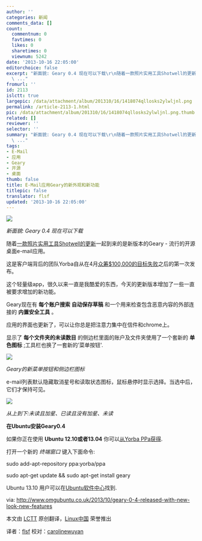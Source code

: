 ```yaml
---
author: ''
categories: 新闻
comments_data: []
count:
  commentnum: 0
  favtimes: 0
  likes: 0
  sharetimes: 0
  viewnum: 5242
date: '2013-10-16 22:05:00'
editorchoice: false
excerpt: "新面貌: Geary 0.4 现在可以下载\r\n随着一款照片实用工具Shotwell的更新一起到来的是新版本的Geary - 流行的开源桌面e-mail应用。\r\n这是客户端背后的团队Yorba自从在4月众筹$100,000的目标失败之后的第一次发布。\r\n这个
  \ ..."
fromurl: ''
id: 2113
islctt: true
largepic: /data/attachment/album/201310/16/1418074qllosks2ylwljnl.png
permalink: /article-2113-1.html
pic: /data/attachment/album/201310/16/1418074qllosks2ylwljnl.png.thumb.jpg
related: []
reviewer: ''
selector: ''
summary: "新面貌: Geary 0.4 现在可以下载\r\n随着一款照片实用工具Shotwell的更新一起到来的是新版本的Geary - 流行的开源桌面e-mail应用。\r\n这是客户端背后的团队Yorba自从在4月众筹$100,000的目标失败之后的第一次发布。\r\n这个
  \ ..."
tags:
- E-Mail
- 应用
- Geary
- 开源
- 桌面
thumb: false
title: E-Mail应用Geary的新外观和新功能
titlepic: false
translator: flsf
updated: '2013-10-16 22:05:00'
---
```


![](/data/attachment/album/201310/16/1418074qllosks2ylwljnl.png)


*新面貌: Geary 0.4 现在可以下载*


随着[一款照片实用工具Shotwell的更新](http://www.omgubuntu.co.uk/2013/10/shotwell-0-15-released-fixes-improvements)一起到来的是新版本的Geary - 流行的开源桌面e-mail应用。


这是客户端背后的团队Yorba自从在4月[众筹$100,000的目标失败](http://www.omgubuntu.co.uk/2013/04/geary-fundraiser-fails-at-half-way-mark)之后的第一次发布。


这个轻量级app，很久以来一直是我酷爱的东西，今天的更新版本增加了一些一直被要求增加的新功能。


Geary现在有 **每个账户搜索** **自动保存草稿** 和一个用来检查包含恶意内容的外部连接的 **内置安全工具** 。


应用的界面也更新了，可以让你总是把注意力集中在信件和chrome上。


显示了 **每个文件夹的未读数目** 的侧边栏里面的账户及文件夹使用了一个套新的 **单色图标** ;工具栏也换了一套新的'菜单按钮'.


![](/data/attachment/album/201310/16/141809pfqtf774fcqzz4ff.png) 


*Geary的新菜单按钮和侧边栏图标*


e-mail列表默认隐藏取消星号和读取状态图标，鼠标悬停时显示选择。当选中后，它们才保持可见。


 ![](/data/attachment/album/201310/16/141810g1xilv8sb58a8kvz.png)


*从上到下:未读且加星、已读且没有加星、未读*


**在Ubuntu安装Geary0.4**


如果你正在使用 **Ubuntu 12.10或者13.04** 你可以[从Yorba PPa获得](https://launchpad.net/%7Eyorba/+archive/ppa).


打开一个新的 *终端窗口* 键入下面命令:


sudo add-apt-repository ppa:yorba/ppa


sudo apt-get update && sudo apt-get install geary


 


Ubuntu 13.10 用户可以在[Ubuntu软件中心](apt://geary)找到.


 


via: <http://www.omgubuntu.co.uk/2013/10/geary-0-4-released-with-new-look-new-features>


本文由 [LCTT](https://github.com/LCTT/TranslateProject) 原创翻译，[Linux中国](http://linux.cn/portal.php) 荣誉推出


译者：[flsf](https://github.com/flsf) 校对：[carolinewuyan](http://github.com/carolinewuyan)
